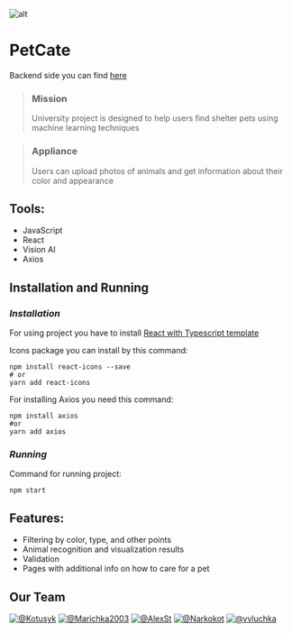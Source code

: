 ![alt](https://libg.s3.us-east-2.amazonaws.com/download/Best-Friend.jpg "shih-tzu")


# PetCate
Backend side you can find [here](https://github.com/Kotusyk/ml-university-project)
>### **Mission**
> University project is designed to help users find shelter pets using machine learning techniques

>### **Appliance**
> Users can upload photos of animals and get information about their color and appearance

## Tools:
* JavaScript
* React
* Vision AI
* Axios

## Installation and Running

### *Installation*

For using project you have to install [React with Typescript template](https://create-react-app.dev/docs/adding-typescript/)

Icons package  you can install by this command:
```
npm install react-icons --save
# or
yarn add react-icons
```
For installing Axios you need this command:
```
npm install axios
#or
yarn add axios
```

### *Running*

Command for running project:
```
npm start
```
## Features:
* Filtering by color, type, and other points
* Animal recognition and visualization results
* Validation
* Pages with additional info on how to care for a pet
  
## Our Team
[![@Kotusyk](https://avatars.githubusercontent.com/u/72945528?s=100&v=4)](https://github.com/Kotusyk)
[![@Marichka2003](https://avatars.githubusercontent.com/u/91660359?s=100&v=4)](https://github.com/Marichka2003)
[![@AlexSt](https://avatars.githubusercontent.com/u/91662274?s=100&v=4)](https://github.com/AlexStepanyk5)
[![@Narkokot](https://avatars.githubusercontent.com/u/71886509?s=100&v=4)](https://github.com/Narkokot)
[![@vvluchka](https://avatars.githubusercontent.com/u/85413844?s=100&v=4)](https://github.com/vvluchka)


